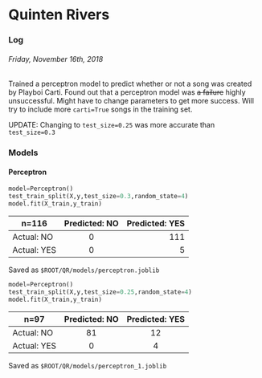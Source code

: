 # Quinten Rivers
### Log
###### Friday, November 16th, 2018
Trained a perceptron model to predict whether or not a song was created by Playboi Carti. Found out that a perceptron model was ~~a failure~~ highly unsuccessful. Might have to change parameters to get more success. Will try to include more `carti=True` songs in the training set.

UPDATE:
Changing to `test_size=0.25` was more accurate than `test_size=0.3`
### Models
#### Perceptron
```python
model=Perceptron()
test_train_split(X,y,test_size=0.3,random_state=4)
model.fit(X_train,y_train)
```
|n=116      |Predicted: NO|Predicted: YES|
|-----------|:-----------:|-------------:|
|Actual: NO |0            |111           |
|Actual: YES|0            |5             |

Saved as `$ROOT/QR/models/perceptron.joblib`
```python
model=Perceptron()
test_train_split(X,y,test_size=0.25,random_state=4)
model.fit(X_train,y_train)
```
|n=97       |Predicted: NO|Predicted: YES|
|-----------|:-----------:|:------------:|
|Actual: NO |81           |12            |
|Actual: YES|0            |4             |

Saved as `$ROOT/QR/models/perceptron_1.joblib`

